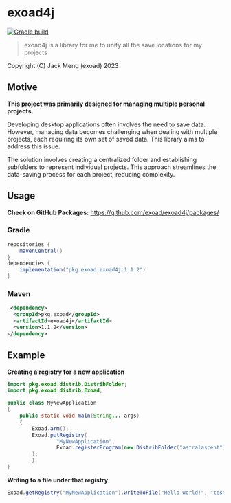 # exoad4j
[![Gradle build](https://github.com/exoad/exoad4j/actions/workflows/gradle.yml/badge.svg)](https://github.com/exoad/exoad4j/actions/workflows/gradle.yml)

> exoad4j is a library for me to unify all the save locations for my projects

Copyright (C) Jack Meng (exoad) 2023

## Motive

**This project was primarily designed for managing multiple personal projects.**

Developing desktop applications often involves the need to save data. However, managing data becomes challenging when dealing with multiple projects, each requiring its own set of saved data. This library aims to address this issue.

The solution involves creating a centralized folder and establishing subfolders to represent individual projects. This approach streamlines the data-saving process for each project, reducing complexity.

## Usage

**Check on GitHub Packages:** https://github.com/exoad/exoad4j/packages/

### Gradle

```groovy
repositories {
    mavenCentral()
}
dependencies {
    implementation("pkg.exoad:exoad4j:1.1.2")
}
```

### Maven

```xml
 <dependency>
  <groupId>pkg.exoad</groupId>
  <artifactId>exoad4j</artifactId>
  <version>1.1.2</version>
</dependency> 
```

## Example

**Creating a registry for a new application**

```java
import pkg.exoad.distrib.DistribFolder;
import pkg.exoad.distrib.Exoad;

public class MyNewApplication
{
	public static void main(String... args)
	{
		Exoad.arm();
		Exoad.putRegistry(
				"MyNewApplication",
				Exoad.registerProgram(new DistribFolder("astralascent"))
		);
        }
}
```

**Writing to a file under that registry**

```java
Exoad.getRegistry("MyNewApplication").writeToFile("Hello World!", "test.txt");
```

